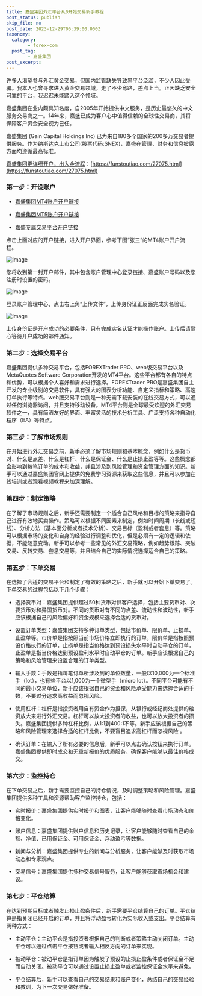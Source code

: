 ```yaml
---
title: 嘉盛集团外汇平台从0开始交易新手教程
post_status: publish
skip_file: no
post_date: 2023-12-29T06:39:00.000Z
taxonomy:
  category:
        - forex-com
  post_tag:
        - 嘉盛集团
post_excerpt: 
---
```

许多人渴望参与外汇黄金交易，但国内监管缺失导致黑平台泛滥，不少人因此受骗。我本人也曾寻求进入黄金交易领域，走了不少弯路，差点上当。正因缺乏安全可靠的平台，我迟迟未能踏入这个领域。

嘉盛集团在业内颇具知名度，自2005年开始提供中文服务，是历史最悠久的中文服务交易商之一。14年来，嘉盛已成为客户心中值得信赖的全球性交易商，其将保障客户资金安全视为己任。

嘉盛集团 (Gain Capital Holdings Inc) 已为来自180多个国家的200多万交易者提供服务。作为纳斯达克上市公司(股票代码:SNEX)，嘉盛在管理、财务和信息披露方面均遵循最高标准。

[嘉盛集团更详细开户，出入金流程](https://funstoutiao.com/27075.html)：[https://funstoutiao.com/27075.html](https://funstoutiao.com/27075.html)

### 第一步：开设账户

* [嘉盛集团MT4账户开户链接](https://s.ssgg.net/jsmt4)

* [嘉盛集团MT5账户开户链接](https://s.ssgg.net/jsmt5)

* [嘉盛专属交易平台开户链接](https://s.ssgg.net/js)

点击上面对应的开户链接，进入开户界面，参考下图“张三”的MT4账户开户流程。

![Image](https://prod-files-secure.s3.us-west-2.amazonaws.com/39ed1227-6d7d-4570-be36-9ccd4a2c4241/7a167aea-686b-400d-af59-4e18eb607a40/640.png?X-Amz-Algorithm=AWS4-HMAC-SHA256&X-Amz-Content-Sha256=UNSIGNED-PAYLOAD&X-Amz-Credential=ASIAZI2LB466RN2LWLLK%2F20250205%2Fus-west-2%2Fs3%2Faws4_request&X-Amz-Date=20250205T221308Z&X-Amz-Expires=3600&X-Amz-Security-Token=IQoJb3JpZ2luX2VjEDIaCXVzLXdlc3QtMiJHMEUCIA22nzlCDg5SpBjzN3h54EAzV0wTBGoj8eDRAE0IpfAqAiEAoijC2UmROgJf8IFcQkHCChSBLuQyKA8gtpcoBxJGK4cq%2FwMIShAAGgw2Mzc0MjMxODM4MDUiDGs%2BlODP8Ic9DVrNpyrcA4cA%2Bec6HmpVP6Gg0xmi1TGMNp7t4kpsXOQZLoi8k85ZsBQzn3gjrNfko3drlTsDagpM0ABJ4W8WGGO7%2ByM5HuBLtkEa9JJGrsWx64fG2td%2FegUD%2F3JTEMuqUNLoCi6A9kCWdAoUd5jVfYHzRDq4qA5rnIvGSPXW47f4G3IV5RhMlN9uA1oHkZekhDq1CdVre437oV2ra0nrivER4Vu3WA8DjCnnfE5e6AX1QwWKAA6R42emN7aD0WEgt21PCkaO0jwJtCR93nPQq8vEAJ5zOvqr61KIentqtnd1murz1ldPjv2np79RZGkUzHBIpxbLxyxHLrwrQcCULHw%2BKfqO18ZlX0OtvWgvhsbmg0PrByQ87HJpKJVKTP7OyB8jBxgmTLjJTQwoMz1EytptAq7g%2BYJiB%2FmLivUbog1D3X8WJgxfu4p3gyxuNN4%2Bg%2BcWvIam8g8W8dh51HdrqYNoLIUKoGEHQCV9hCnRxAKx6Piro0L1c2s5VAHHYdH9AevxiBmx2i8WItt0Wy0L2acxDI9oREcCCkHL1F3sBZ0ep7oQ0nzLIX%2B%2B0WdU3E%2F%2B9fiXMWkH3ykXuC9EENDEFZrRJlk7%2FpbeoT%2FXRBeaiG9D34RFiB3jElPAPF%2FMwmPW5sqOMMO6jr0GOqUBW3wPWXZvUkRixdkhTzm00FJYUwGTQawISM06c6H5T4qcuNOa4GTG%2F4Usb0pq1THp%2FkqPZtrWZGI96xYLZMGK8Ydud7UUI1Oa3nJrP3N3u41E2B6LnWXoPS6EBCCUIM53ozBPRWnI7au0xhO76uru%2BcKpn4mnDv0Cuoh%2BzQr3XJ564%2B43iZ4v%2BLby3L5%2BkmBEet7xCpMeeEmYpbtSQNrXajz4Byea&X-Amz-Signature=6a36bace0341ec09286401e02953d497e6d4f698b95d6b1d6e31ecd6854ba0b7&X-Amz-SignedHeaders=host&x-id=GetObject)

您将收到第一封开户邮件，其中包含账户管理中心登录链接、嘉盛账户号码以及您注册时设置的密码。

![Image](https://prod-files-secure.s3.us-west-2.amazonaws.com/39ed1227-6d7d-4570-be36-9ccd4a2c4241/eaa1c6b3-2877-4284-a0e1-530e222c27fb/image.png?X-Amz-Algorithm=AWS4-HMAC-SHA256&X-Amz-Content-Sha256=UNSIGNED-PAYLOAD&X-Amz-Credential=ASIAZI2LB466RN2LWLLK%2F20250205%2Fus-west-2%2Fs3%2Faws4_request&X-Amz-Date=20250205T221308Z&X-Amz-Expires=3600&X-Amz-Security-Token=IQoJb3JpZ2luX2VjEDIaCXVzLXdlc3QtMiJHMEUCIA22nzlCDg5SpBjzN3h54EAzV0wTBGoj8eDRAE0IpfAqAiEAoijC2UmROgJf8IFcQkHCChSBLuQyKA8gtpcoBxJGK4cq%2FwMIShAAGgw2Mzc0MjMxODM4MDUiDGs%2BlODP8Ic9DVrNpyrcA4cA%2Bec6HmpVP6Gg0xmi1TGMNp7t4kpsXOQZLoi8k85ZsBQzn3gjrNfko3drlTsDagpM0ABJ4W8WGGO7%2ByM5HuBLtkEa9JJGrsWx64fG2td%2FegUD%2F3JTEMuqUNLoCi6A9kCWdAoUd5jVfYHzRDq4qA5rnIvGSPXW47f4G3IV5RhMlN9uA1oHkZekhDq1CdVre437oV2ra0nrivER4Vu3WA8DjCnnfE5e6AX1QwWKAA6R42emN7aD0WEgt21PCkaO0jwJtCR93nPQq8vEAJ5zOvqr61KIentqtnd1murz1ldPjv2np79RZGkUzHBIpxbLxyxHLrwrQcCULHw%2BKfqO18ZlX0OtvWgvhsbmg0PrByQ87HJpKJVKTP7OyB8jBxgmTLjJTQwoMz1EytptAq7g%2BYJiB%2FmLivUbog1D3X8WJgxfu4p3gyxuNN4%2Bg%2BcWvIam8g8W8dh51HdrqYNoLIUKoGEHQCV9hCnRxAKx6Piro0L1c2s5VAHHYdH9AevxiBmx2i8WItt0Wy0L2acxDI9oREcCCkHL1F3sBZ0ep7oQ0nzLIX%2B%2B0WdU3E%2F%2B9fiXMWkH3ykXuC9EENDEFZrRJlk7%2FpbeoT%2FXRBeaiG9D34RFiB3jElPAPF%2FMwmPW5sqOMMO6jr0GOqUBW3wPWXZvUkRixdkhTzm00FJYUwGTQawISM06c6H5T4qcuNOa4GTG%2F4Usb0pq1THp%2FkqPZtrWZGI96xYLZMGK8Ydud7UUI1Oa3nJrP3N3u41E2B6LnWXoPS6EBCCUIM53ozBPRWnI7au0xhO76uru%2BcKpn4mnDv0Cuoh%2BzQr3XJ564%2B43iZ4v%2BLby3L5%2BkmBEet7xCpMeeEmYpbtSQNrXajz4Byea&X-Amz-Signature=77ac279794e8c0c364790d9f8f89010d47a163093ddb06426c630edbac359ffc&X-Amz-SignedHeaders=host&x-id=GetObject)

登录账户管理中心，点击右上角“上传文件”，上传身份证正反面完成实名验证。

![Image](https://prod-files-secure.s3.us-west-2.amazonaws.com/39ed1227-6d7d-4570-be36-9ccd4a2c4241/54090639-09fc-46b4-a135-e0289f707147/image.png?X-Amz-Algorithm=AWS4-HMAC-SHA256&X-Amz-Content-Sha256=UNSIGNED-PAYLOAD&X-Amz-Credential=ASIAZI2LB466RN2LWLLK%2F20250205%2Fus-west-2%2Fs3%2Faws4_request&X-Amz-Date=20250205T221308Z&X-Amz-Expires=3600&X-Amz-Security-Token=IQoJb3JpZ2luX2VjEDIaCXVzLXdlc3QtMiJHMEUCIA22nzlCDg5SpBjzN3h54EAzV0wTBGoj8eDRAE0IpfAqAiEAoijC2UmROgJf8IFcQkHCChSBLuQyKA8gtpcoBxJGK4cq%2FwMIShAAGgw2Mzc0MjMxODM4MDUiDGs%2BlODP8Ic9DVrNpyrcA4cA%2Bec6HmpVP6Gg0xmi1TGMNp7t4kpsXOQZLoi8k85ZsBQzn3gjrNfko3drlTsDagpM0ABJ4W8WGGO7%2ByM5HuBLtkEa9JJGrsWx64fG2td%2FegUD%2F3JTEMuqUNLoCi6A9kCWdAoUd5jVfYHzRDq4qA5rnIvGSPXW47f4G3IV5RhMlN9uA1oHkZekhDq1CdVre437oV2ra0nrivER4Vu3WA8DjCnnfE5e6AX1QwWKAA6R42emN7aD0WEgt21PCkaO0jwJtCR93nPQq8vEAJ5zOvqr61KIentqtnd1murz1ldPjv2np79RZGkUzHBIpxbLxyxHLrwrQcCULHw%2BKfqO18ZlX0OtvWgvhsbmg0PrByQ87HJpKJVKTP7OyB8jBxgmTLjJTQwoMz1EytptAq7g%2BYJiB%2FmLivUbog1D3X8WJgxfu4p3gyxuNN4%2Bg%2BcWvIam8g8W8dh51HdrqYNoLIUKoGEHQCV9hCnRxAKx6Piro0L1c2s5VAHHYdH9AevxiBmx2i8WItt0Wy0L2acxDI9oREcCCkHL1F3sBZ0ep7oQ0nzLIX%2B%2B0WdU3E%2F%2B9fiXMWkH3ykXuC9EENDEFZrRJlk7%2FpbeoT%2FXRBeaiG9D34RFiB3jElPAPF%2FMwmPW5sqOMMO6jr0GOqUBW3wPWXZvUkRixdkhTzm00FJYUwGTQawISM06c6H5T4qcuNOa4GTG%2F4Usb0pq1THp%2FkqPZtrWZGI96xYLZMGK8Ydud7UUI1Oa3nJrP3N3u41E2B6LnWXoPS6EBCCUIM53ozBPRWnI7au0xhO76uru%2BcKpn4mnDv0Cuoh%2BzQr3XJ564%2B43iZ4v%2BLby3L5%2BkmBEet7xCpMeeEmYpbtSQNrXajz4Byea&X-Amz-Signature=f8d07932764180030e637acb14aa5145615a7fdaaef7924f5cbef0a815858ebf&X-Amz-SignedHeaders=host&x-id=GetObject)

上传身份证是开户成功的必要条件，只有完成实名认证才能操作账户。上传后请耐心等待开户成功的邮件通知。

### 第二步：选择交易平台

嘉盛集团提供多种交易平台，包括FOREXTrader PRO、web版交易平台以及MetaQuotes Software Corporation开发的MT4平台。这些平台都有各自的特点和优势，可以根据个人喜好和需求进行选择。FOREXTrader PRO是嘉盛集团自主开发的专业级别的交易软件，具有强大的图表分析功能、自定义指标和策略、高速订单执行等特点。web版交易平台则是一种无需下载安装的在线交易方式，可以通过任何浏览器访问，并且支持移动设备。MT4平台则是全球最受欢迎的外汇交易软件之一，具有简洁友好的界面、丰富灵活的技术分析工具、广泛支持各种自动化程序（EA）等特点。

### 第三步：了解市场规则

在开始进行外汇交易之前，新手必须了解市场规则和基本概念，例如什么是货币对、什么是点差、什么是杠杆、什么是保证金、什么是止损止盈等等。这些概念都会影响到每笔订单的成本和收益，并且涉及到风险管理和资金管理方面的知识。新手可以通过嘉盛集团官网上提供的免费学习资源来获取这些信息，并且可以参加在线培训或者观看视频教程来加深理解。

### 第四步：制定策略

在了解了市场规则之后，新手还需要制定一个适合自己风格和目标的策略来指导自己进行有效地买卖操作。策略可以根据不同因素来制定，例如时间周期（长线或短线）、分析方法（基本面分析或者技术分析）、交易目标（盈利或者套息）等。策略可以根据市场的变化和自身的经验进行调整和优化，但是必须有一定的逻辑和依据，不能随意变动。新手可以参考一些常见的外汇交易策略，例如趋势跟踪、突破交易、反转交易、套息交易等，并且结合自己的实际情况选择适合自己的策略。

### 第五步：下单交易

在选择了合适的交易平台和制定了有效的策略之后，新手就可以开始下单交易了。下单交易的过程包括以下几个步骤：

* 选择货币对：嘉盛集团提供超过50种货币对供客户选择，包括主要货币对、次要货币对和异国货币对。不同的货币对有不同的点差、流动性和波动性，新手应该根据自己的风险偏好和资金规模来选择合适的货币对。

* 设置订单类型：嘉盛集团支持多种订单类型，包括市价单、限价单、止损单、止盈单等。市价单是指按照当前市场价格立即执行的订单，限价单是指按照预设价格执行的订单，止损单是指当价格达到预设损失水平时自动平仓的订单，止盈单是指当价格达到预设盈利水平时自动平仓的订单。新手应该根据自己的策略和风险管理来设置合理的订单类型。

* 输入手数：手数是指每笔订单所涉及到的单位数量，一般以10,000为一个标准手（lot），也有些平台以1,000为一个微型手（micro lot）。不同平台可能有不同的最小交易单位，新手应该根据自己的资金和风险承受能力来选择合适的手数，不要过分追求高收益而忽视风险。

* 使用杠杆：杠杆是指投资者用自有资金作为担保，从银行或经纪商处提供的融资放大来进行外汇交易。杠杆可以放大投资者的收益，也可以放大投资者的损失。嘉盛集团提供多种杠杆比例，从1:1到400:1不等。新手应该根据自己的策略和风险管理来选择合适的杠杆比例，不要盲目追求高杠杆而忽视风险 。

* 确认订单：在输入了所有必要的信息后，新手可以点击确认按钮来执行订单。嘉盛集团提供即时成交和无重新报价的优质服务，确保客户能够以最佳价格成交。

### 第六步：监控持仓

在下单交易之后，新手需要监控自己的持仓情况，及时调整策略和风险管理。嘉盛集团提供多种工具和资源帮助客户监控持仓，包括：

* 实时报价：嘉盛集团提供实时报价和图表，让客户能够随时查看市场动态和价格变化。

* 账户信息：嘉盛集团提供账户信息和历史记录，让客户能够随时查看自己的余额、净值、已用保证金、可用保证金、浮动盈亏等数据。

* 新闻与分析：嘉盛集团提供专业的新闻与分析服务，让客户能够及时获取市场动态和专家观点。

* 交易信号：嘉盛集团提供多种交易信号服务，让客户能够获取市场机会和建议。

### 第七步：平仓结算

在达到预期目标或者触发止损止盈条件后，新手需要平仓结算自己的订单。平仓结算是指关闭已经开启的订单，并且将浮动盈亏转化为实际收入或支出。平仓结算有两种方式：

* 主动平仓：主动平仓是指投资者根据自己的判断或者策略主动关闭订单。主动平仓可以通过点击平仓按钮或者输入相反方向的订单来实现。

* 被动平仓：被动平仓是指订单因为触发了预设的止损止盈条件或者保证金不足而自动关闭。被动平仓可以通过设置止损止盈单或者监控保证金水平来避免。

* 平仓结算后，新手可以查看自己的交易结果和账户变化，总结自己的交易经验和教训，为下一次交易做好准备。